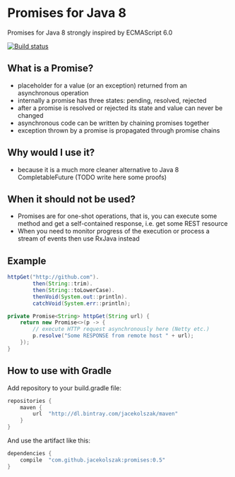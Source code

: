 # Promises for Java 8
Promises for Java 8 strongly inspired by ECMAScript 6.0

[![Build status](https://travis-ci.org/jacekolszak/promises.svg?branch=master)](https://travis-ci.org/jacekolszak/promises)

## What is a Promise?
* placeholder for a value (or an exception) returned from an asynchronous operation
* internally a promise has three states: pending, resolved, rejected
* after a promise is resolved or rejected its state and value can never be changed
* asynchronous code can be written by chaining promises together
* exception thrown by a promise is propagated through promise chains

## Why would I use it?
* because it is a much more cleaner alternative to Java 8 CompletableFuture (TODO write here some proofs)

## When it should not be used?
* Promises are for one-shot operations, that is, you can execute some method and get a self-contained response, i.e. get some REST resource
* When you need to monitor progress of the execution or process a stream of events then use RxJava instead

## Example

```java
httpGet("http://github.com").
        then(String::trim).
        then(String::toLowerCase).
        thenVoid(System.out::println).
        catchVoid(System.err::println);

private Promise<String> httpGet(String url) {
    return new Promise<>(p -> {
        // execute HTTP request asynchronously here (Netty etc.)
        p.resolve("Some RESPONSE from remote host " + url);
    });
}
```

## How to use with Gradle

Add repository to your build.gradle file:

```groovy
repositories {
    maven {
        url  "http://dl.bintray.com/jacekolszak/maven" 
    }    
}
```

And use the artifact like this:

```groovy
dependencies {
    compile  "com.github.jacekolszak:promises:0.5"
}
```